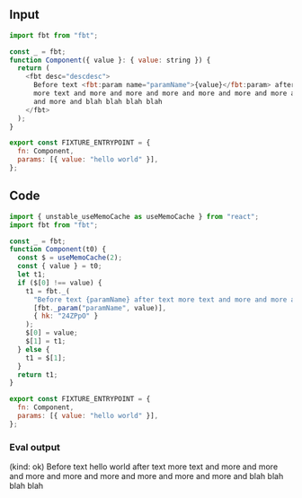 
## Input

```javascript
import fbt from "fbt";

const _ = fbt;
function Component({ value }: { value: string }) {
  return (
    <fbt desc="descdesc">
      Before text <fbt:param name="paramName">{value}</fbt:param> after text
      more text and more and more and more and more and more and more and more
      and more and blah blah blah blah
    </fbt>
  );
}

export const FIXTURE_ENTRYPOINT = {
  fn: Component,
  params: [{ value: "hello world" }],
};

```

## Code

```javascript
import { unstable_useMemoCache as useMemoCache } from "react";
import fbt from "fbt";

const _ = fbt;
function Component(t0) {
  const $ = useMemoCache(2);
  const { value } = t0;
  let t1;
  if ($[0] !== value) {
    t1 = fbt._(
      "Before text {paramName} after text more text and more and more and more and more and more and more and more and more and blah blah blah blah",
      [fbt._param("paramName", value)],
      { hk: "24ZPpO" }
    );
    $[0] = value;
    $[1] = t1;
  } else {
    t1 = $[1];
  }
  return t1;
}

export const FIXTURE_ENTRYPOINT = {
  fn: Component,
  params: [{ value: "hello world" }],
};

```
      
### Eval output
(kind: ok) Before text hello world after text more text and more and more and more and more and more and more and more and more and blah blah blah blah